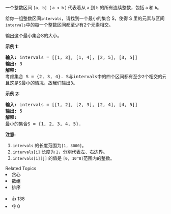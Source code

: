 <p>一个整数区间&nbsp;<code>[a, b]</code>&nbsp;&nbsp;(&nbsp;<code>a &lt; b</code>&nbsp;) 代表着从&nbsp;<code>a</code>&nbsp;到&nbsp;<code>b</code>&nbsp;的所有连续整数，包括&nbsp;<code>a</code>&nbsp;和&nbsp;<code>b</code>。</p>

<p>给你一组整数区间<code>intervals</code>，请找到一个最小的集合 S，使得 S 里的元素与区间<code>intervals</code>中的每一个整数区间都至少有2个元素相交。</p>

<p>输出这个最小集合S的大小。</p>

<p><strong>示例 1:</strong></p>

<pre><strong>输入:</strong> intervals = [[1, 3], [1, 4], [2, 5], [3, 5]]
<strong>输出:</strong> 3
<strong>解释:</strong>
考虑集合 S = {2, 3, 4}. S与intervals中的四个区间都有至少2个相交的元素。
且这是S最小的情况，故我们输出3。
</pre>

<p><strong>示例 2:</strong></p>

<pre><strong>输入:</strong> intervals = [[1, 2], [2, 3], [2, 4], [4, 5]]
<strong>输出:</strong> 5
<strong>解释:</strong>
最小的集合S = {1, 2, 3, 4, 5}.
</pre>

<p><strong>注意:</strong></p>

<ol> 
 <li><code>intervals</code>&nbsp;的长度范围为<code>[1, 3000]</code>。</li> 
 <li><code>intervals[i]</code>&nbsp;长度为&nbsp;<code>2</code>，分别代表左、右边界。</li> 
 <li><code>intervals[i][j]</code> 的值是&nbsp;<code>[0, 10^8]</code>范围内的整数。</li> 
</ol>

<div><div>Related Topics</div><div><li>贪心</li><li>数组</li><li>排序</li></div></div><br><div><li>👍 138</li><li>👎 0</li></div>